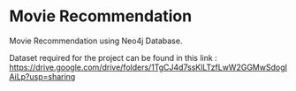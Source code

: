 # Movie Recommendation
Movie Recommendation using Neo4j Database.

Dataset required for the project can be found in this link : https://drive.google.com/drive/folders/1TgCJ4d7ssKlLTzfLwW2GGMwSdogIAiLp?usp=sharing
